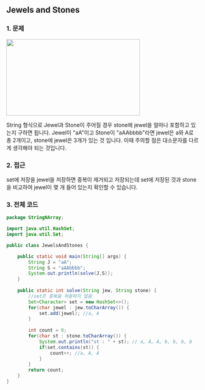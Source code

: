## Jewels and Stones

### 1. 문제
<img src = "https://user-images.githubusercontent.com/68332512/100534942-c5fa7080-3257-11eb-86f4-1dd3b2347801.PNG" width = "350" height = "200">

String 형식으로 Jewel과 Stone이 주어질 경우 stone에 jewel을 얼마나 포함하고 있는지 구하면 됩니다.
Jewel이 "aA"이고 Stone이 "aAAbbbb"라면 jewel은 a와 A로 총 2개이고, stone에 jewel은 3개가 있는 것 입니다. 
이때 주의할 점은 대소문자를 다르게 생각해야 되는 것입니다.


### 2. 접근
set에 저장을 jewel을 저장하면 중복이 제거되고 저장되는데 set에 저장된 것과 stone을 비교하여 jewel이 몇 개 들어 있는지 확인할 수 있습니다.


### 3. 전체 코드
```java
package StringNArray;

import java.util.HashSet;
import java.util.Set;

public class JewelsAndStones {

	public static void main(String[] args) {
		String J = "aA";
		String S = "aAAbbbb";
		System.out.println(solve(J,S));
	}
	
	public static int solve(String jew, String stone) {
		//set은 중복을 허용하지 않음
		Set<Character> set = new HashSet<>();
		for(char jewel : jew.toCharArray()) {
			set.add(jewel); //a, A
		}
		
		int count = 0;
		for(char st : stone.toCharArray()) {
			System.out.println("st : " + st); // a, A, A, b, b, b, b
			if(set.contains(st)) {
				count++; //a, A, A
			}
		}
		return count;
	}
}
```
